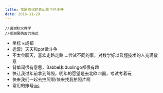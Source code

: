 ```yaml
---
title: 我是绵绵的青山脚下花正开
date: 2016-11-29
---
```

```
//谢谢秋水教学
//感谢呆萌古的格式

```
- 坐标☜成都
- 运营）天天和ppt做斗争
- 不太会聊天，喜欢走路走路....尝试不同的事，对数学好以及懂技术的人充满敬意
- 背单词很有意思，Babbel和duolingo都很有趣
- 快让我过年前拿到驾照，明年的愿望是去北欧四国，考试考着玩
- 快来我们一起去拍照啊/快来找我拍照片啊
- 常用的账号[ins](https://www.instagram.com/checheche1011/)
